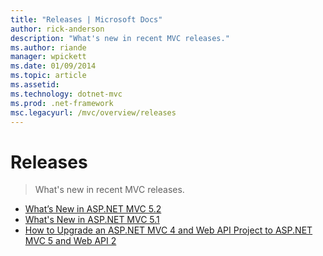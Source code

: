 ```yaml
---
title: "Releases | Microsoft Docs"
author: rick-anderson
description: "What's new in recent MVC releases."
ms.author: riande
manager: wpickett
ms.date: 01/09/2014
ms.topic: article
ms.assetid: 
ms.technology: dotnet-mvc
ms.prod: .net-framework
msc.legacyurl: /mvc/overview/releases
---
```

Releases
====================
> What's new in recent MVC releases.


- [What’s New in ASP.NET MVC 5.2](whats-new-in-aspnet-mvc-52.md)
- [What's New in ASP.NET MVC 5.1](mvc51-release-notes.md)
- [How to Upgrade an ASP.NET MVC 4 and Web API Project to ASP.NET MVC 5 and Web API 2](how-to-upgrade-an-aspnet-mvc-4-and-web-api-project-to-aspnet-mvc-5-and-web-api-2.md)